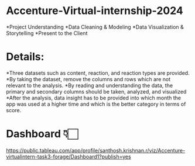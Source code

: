 # Accenture-Virtual-internship-2024

*Project Understanding
*Data Cleaning & Modeling
*Data Visualization & Storytelling
*Present to the Client
# Details:

*Three datasets such as content, reaction, and reaction types are provided.
*By taking the dataset, remove the columns and rows which are not relevant to the analysis.
*By reading and understanding the data, the primary and secondary columns should be taken, analyzed, and visualized
*After the analysis, data insight has to be provided into which month the app was used at a higher time and which is the better category in terms of score.

# Dashboard 👇🏻

https://public.tableau.com/app/profile/santhosh.krishnan.r/viz/Accenture-virtualintern-task3-forage/Dashboard1?publish=yes


